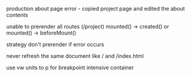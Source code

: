 production about page error - copied project page and edited the about contents

unable to prerender all routes (/project)
mounted() -> created() or mounted() -> beforeMount()

strategy don't prerender if error occurs

never refresh the same document like / and /index.html

use vw units to p for breakpoint intensive container
